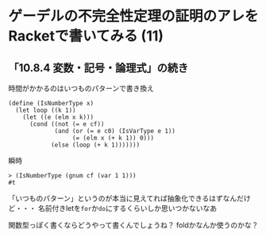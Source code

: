 # ゲーデルの不完全性定理の証明のアレをRacketで書いてみる (11)

## 「10.8.4 変数・記号・論理式」の続き

時間がかかるのはいつものパターンで書き換え

```
(define (IsNumberType x)
  (let loop ((k 1))
    (let ((e (elm x k)))
      (cond ((not (= e cf))
             (and (or (= e c0) (IsVarType e 1))
                  (= (elm x (+ k 1)) 0)))
            (else (loop (+ k 1)))))))
```

瞬時

```
> (IsNumberType (gnum cf (var 1 1)))
#t
```

「いつものパターン」というのが本当に見えてれば抽象化できるはずなんだけど・・・
名前付きletを`for`か`do`にするくらいしか思いつかないなあ

関数型っぽく書くならどうやって書くんでしょうね？
foldかなんか使うのかな？


